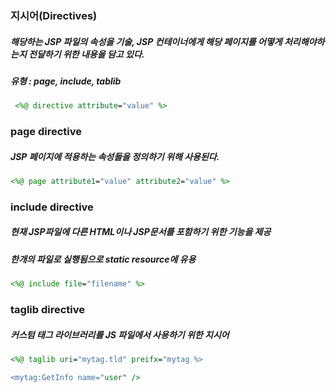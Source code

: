### 지시어(Directives)
##### 해당하는 JSP 파일의 속성을 기술, JSP 컨테이너에게 해당 페이지를 어떻게 처리해야하는지 전달하기 위한 내용을 담고 있다.
##### 유형 : page, include, tablib
```jsp 
 <%@ directive attribute="value" %>
```

### page directive
##### JSP 페이지에 적용하는 속성들을 정의하기 위해 사용된다.
```jsp
<%@ page attribute1="value" attribute2="value" %>
```

### include directive
##### 현재 JSP파일에 다른 HTML이나 JSP문서를 포함하기 위한 기능을 제공
##### 한개의 파일로 실행됨으로 static resource에 유용
```jsp
<%@ include file="filename" %>
```

### taglib directive
##### 커스텀 태그 라이브러리를 JS 파일에서 사용하기 위한 지시어

```jsp
<%@ taglib uri="mytag.tld" preifx="mytag %>

<mytag:GetInfo name="user" />
```
